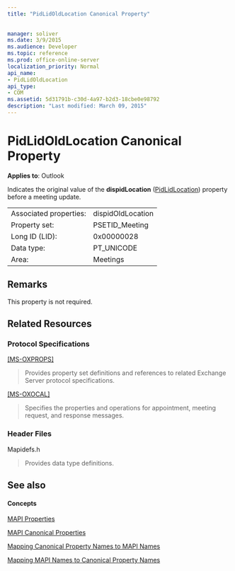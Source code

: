 ```yaml
---
title: "PidLidOldLocation Canonical Property"
 
 
manager: soliver
ms.date: 3/9/2015
ms.audience: Developer
ms.topic: reference
ms.prod: office-online-server
localization_priority: Normal
api_name:
- PidLidOldLocation
api_type:
- COM
ms.assetid: 5d31791b-c30d-4a97-b2d3-18cbe0e98792
description: "Last modified: March 09, 2015"
---
```


# PidLidOldLocation Canonical Property

  
  
**Applies to**: Outlook 
  
Indicates the original value of the **dispidLocation** ([PidLidLocation](pidlidlocation-canonical-property.md)) property before a meeting update.
  
|||
|:-----|:-----|
|Associated properties:  <br/> |dispidOldLocation  <br/> |
|Property set:  <br/> |PSETID_Meeting  <br/> |
|Long ID (LID):  <br/> |0x00000028  <br/> |
|Data type:  <br/> |PT_UNICODE  <br/> |
|Area:  <br/> |Meetings  <br/> |
   
## Remarks

This property is not required.
  
## Related Resources

### Protocol Specifications

[[MS-OXPROPS]](http://msdn.microsoft.com/library/f6ab1613-aefe-447d-a49c-18217230b148%28Office.15%29.aspx)
  
> Provides property set definitions and references to related Exchange Server protocol specifications.
    
[[MS-OXOCAL]](http://msdn.microsoft.com/library/09861fde-c8e4-4028-9346-e7c214cfdba1%28Office.15%29.aspx)
  
> Specifies the properties and operations for appointment, meeting request, and response messages.
    
### Header Files

Mapidefs.h
  
> Provides data type definitions.
    
## See also

#### Concepts

[MAPI Properties](mapi-properties.md)
  
[MAPI Canonical Properties](mapi-canonical-properties.md)
  
[Mapping Canonical Property Names to MAPI Names](mapping-canonical-property-names-to-mapi-names.md)
  
[Mapping MAPI Names to Canonical Property Names](mapping-mapi-names-to-canonical-property-names.md)

